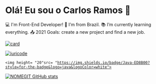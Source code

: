# Olá! Eu sou o Carlos Ramos :wave: 

:computer: I'm Front-End Developer!
:house_with_garden: I’m from Brazil.
:books: I’m currently learning everything.
:outbox_tray: 2021 Goals: create a new project and find a new job.

[![card](https://github-readme-stats.vercel.app/api?username=carlosramos&theme=default)](https://github.com/ramos-carlos/)

[![iuricode](https://github-readme-stats.vercel.app/api/top-langs/?username=ramos-carlos&hide=html&layout=compact&theme=default)](https://github.com/ramos-carlos/)

<code><img height= "20"src= "https://img.shields.io/badge/Java-ED8B00?style=for-the-badge&logo=java&logoColor=white"></code>

[![NOMEGIT GitHub stats](https://github-readme-stats.vercel.app/api?username=ramos-carlos)](https://github.com/ramos-carlos/github-readme-stats)




